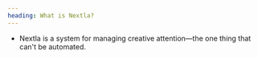 ```yaml
---
heading: What is Nextla?
---
```

- Nextla is a system for managing creative attention—the one thing that can't be automated.